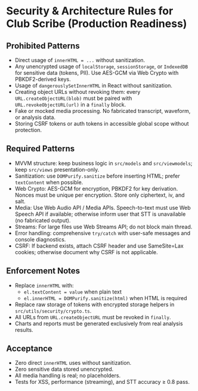 # Security & Architecture Rules for Club Scribe (Production Readiness)

## Prohibited Patterns
- Direct usage of `innerHTML = ...` without sanitization.
- Any unencrypted usage of `localStorage`, `sessionStorage`, or `IndexedDB` for sensitive data (tokens, PII). Use AES-GCM via Web Crypto with PBKDF2-derived keys.
- Usage of `dangerouslySetInnerHTML` in React without sanitization.
- Creating object URLs without revoking them: every `URL.createObjectURL(blob)` must be paired with `URL.revokeObjectURL(url)` in a `finally` block.
- Fake or mocked media processing. No fabricated transcript, waveform, or analysis data.
- Storing CSRF tokens or auth tokens in accessible global scope without protection.

## Required Patterns
- MVVM structure: keep business logic in `src/models` and `src/viewmodels`; keep `src/views` presentation-only.
- Sanitization: use `DOMPurify.sanitize` before inserting HTML; prefer `textContent` when possible.
- Web Crypto: AES-GCM for encryption, PBKDF2 for key derivation. Nonces must be unique per encryption. Store only ciphertext, iv, and salt.
- Media: Use Web Audio API / Media APIs. Speech-to-text must use Web Speech API if available; otherwise inform user that STT is unavailable (no fabricated output).
- Streams: For large files use Web Streams API; do not block main thread.
- Error handling: comprehensive `try/catch` with user-safe messages and console diagnostics.
- CSRF: If backend exists, attach CSRF header and use SameSite=Lax cookies; otherwise document why CSRF is not applicable.

## Enforcement Notes
- Replace `innerHTML` with:
  - `el.textContent = value` when plain text
  - `el.innerHTML = DOMPurify.sanitize(html)` when HTML is required
- Replace raw storage of tokens with encrypted storage helpers in `src/utils/security/crypto.ts`.
- All URLs from `URL.createObjectURL` must be revoked in `finally`.
- Charts and reports must be generated exclusively from real analysis results.

## Acceptance
- Zero direct `innerHTML` uses without sanitization.
- Zero sensitive data stored unencrypted.
- All media handling is real; no placeholders.
- Tests for XSS, performance (streaming), and STT accuracy ≥ 0.8 pass.
